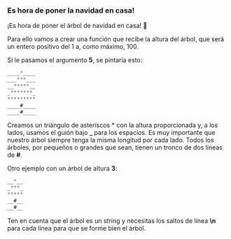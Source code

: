 ### Es hora de poner la navidad en casa!

¡Es hora de poner el árbol de navidad en casa! 🎄

Para ello vamos a crear una función que recibe la altura del árbol, que será un entero positivo del 1 a, como máximo, 100.

Si le pasamos el argumento **5**, se pintaría esto:

```js
____*____
___***___
__*****__
_*******_
*********
____#____
____#____
```
Creamos un triángulo de asteríscos * con la altura proporcionada y, a los lados, usamos el guión bajo **_** para los espacios. Es muy importante que nuestro árbol siempre tenga la misma longitud por cada lado.
Todos los árboles, por pequeños o grandes que sean, tienen un tronco de dos líneas de **#**.

Otro ejemplo con un árbol de altura **3**:

```js
__*__
_***_
*****
__#__
__#__
```
Ten en cuenta que el árbol es un string y necesitas los saltos de línea **\n** para cada línea para que se forme bien el árbol.